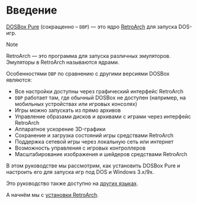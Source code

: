 # Введение

[DOSBox Pure](https://github.com/schellingb/dosbox-pure/) (сокращенно – `DBP`) — это ядро [RetroArch](https://retroarch.com) для запуска DOS-игр.

> [!NOTE]  
> RetroArch — это программа для запуска различных эмуляторов. Эмуляторы в RetroArch называются ядрами.

Особенностями `DBP` по сравнению с другими версиями DOSBox являются:

- Все настройки доступны через графический интерфейс RetroArch
- `DBP` работает там, где обычный DOSBox не доступен (например, на мобильных устройствах или игровых консолях)
- Игры можно запускать из прямо архивов
- Управление образами дисков и архивами с играми через интерфейс RetroArch
- Аппаратное ускорение 3D-графики
- Сохранение и загрузка состояний игры средствами RetroArch
- Поддержка сетевой игры через локальную сеть или интернет
- Возможность управления с игровых контроллеров
- Масштабирование изображения и шейдеров средствами RetroArch

В этом руководстве мы рассмотрим, как установить DOSBox Pure и настроить его для запуска игр под DOS и Windows 3.x/9x.

Это руководство также доступно на [других языках](./appendix/translations.md). 

А начнём мы с [установки RetroArch](./retroarch/install.md).

